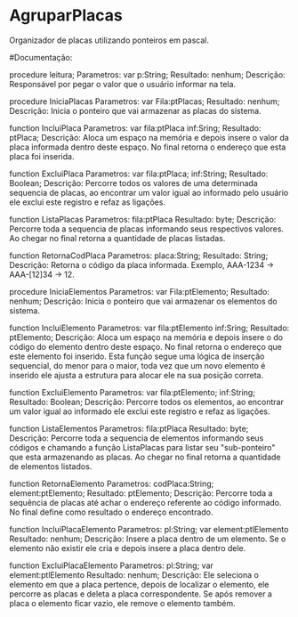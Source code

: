 # AgruparPlacas
Organizador de placas utilizando ponteiros em pascal.

#Documentação:

procedure leitura;
    Parametros: var p:String;
    Resultado: nenhum;
    Descrição: Responsável por pegar o valor que o usuário informar na tela.
    
procedure IniciaPlacas
    Parametros: var Fila:ptPlacas;
    Resultado: nenhum;
    Descrição: Inicia o ponteiro que vai armazenar as placas do sistema.

function IncluiPlaca
    Parametros: var fila:ptPlaca
                inf:Sring;
    Resultado: ptPlaca;
    Descrição: Aloca um espaço na memória e depois insere o valor da placa informada dentro deste 
    espaço. No final retorna o endereço que esta placa foi inserida.

function ExcluiPlaca
    Parametros: var fila:ptPlaca;
                inf:String;
    Resultado: Boolean;
    Descrição: Percorre todos os valores de uma determinada sequencia de placas, ao encontrar um 
    valor igual ao informado pelo usuário ele exclui este registro e refaz as ligações. 
    
function ListaPlacas
    Parametros: fila:ptPlaca
    Resultado: byte;
    Descrição:  Percorre toda a sequencia de placas informando seus respectivos valores. Ao chegar 
    no final retorna a quantidade de placas listadas.
    
function RetornaCodPlaca
    Parametros: placa:String;
    Resultado: String;
    Descrição: Retorna o código da placa informada. Exemplo, AAA-1234 -> AAA-[12]34 -> 12.
    
procedure IniciaElementos
    Parametros: var Fila:ptElemento;
    Resultado: nenhum;
    Descrição: Inicia o ponteiro que vai armazenar os elementos do sistema.

function IncluiElemento
    Parametros: var fila:ptElemento
                inf:Sring;
    Resultado: ptElemento;
    Descrição: Aloca um espaço na memória e depois insere o do código do elemento dentro deste espaço.
    No final retorna o endereço que este elemento foi inserido. Esta função segue uma lógica de 
    inserção sequencial, do menor para o maior, toda vez que um novo elemento é inserido ele ajusta 
    a estrutura para alocar ele na sua posição correta.   

function ExcluiElemento
    Parametros: var fila:ptElemento;
                inf:String;
    Resultado: Boolean;
    Descrição: Percorre todos os elementos, ao encontrar um valor igual ao informado ele exclui este
    registro e refaz as ligações.     
    
function ListaElementos
    Parametros: fila:ptPlaca
    Resultado: byte;
    Descrição:  Percorre toda a sequencia de elementos informando seus códigos e chamando a função 
    ListaPlacas para listar seu "sub-ponteiro" que esta armazenando as placas. Ao chegar no final 
    retorna a quantidade de elementos listados.
    
function RetornaElemento
    Parametros: codPlaca:String;
                element:ptElemento;
    Resultado: ptElemento;
    Descrição: Percorre toda a sequência de placas até achar o endereço referente ao código informado.
    No final define como resultado o endereço encontrado.
    
function IncluiPlacaElemento
    Parametros: pl:String;
                var element:ptlElemento
    Resultado: nenhum;
    Descrição: Insere a placa dentro de um elemento. Se o elemento não existir ele cria e depois 
    insere a placa dentro dele.
    
function ExcluiPlacaElemento
    Parametros: pl:String;
                var element:ptlElemento
    Resultado: nenhum;
    Descrição: Ele seleciona o elemento em que a placa pertence, depois de localizar o elemento, ele
    percorre as placas e deleta a placa correspondente. Se após remover a placa o elemento ficar 
    vazio, ele remove o elemento também.    
                
    
